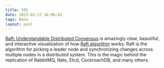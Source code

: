```yaml
---
title: 591
date: 2023-02-27 16:06:01
tags: None
layout: post
---
```


[Raft: Understandable Distributed Consensus](http://thesecretlivesofdata.com/raft/) is amazingly clear, beautiful, and interactive visualization of how [Raft algorithm](https://en.wikipedia.org/wiki/Raft_(algorithm)) works. Raft is the algorithm for picking a leader node and synchronizing changes across multiple nodes in a distributed system. This is the magic behind the replication of RabbitMQ, Nats, Etcd, CockroachDB, and many others.
